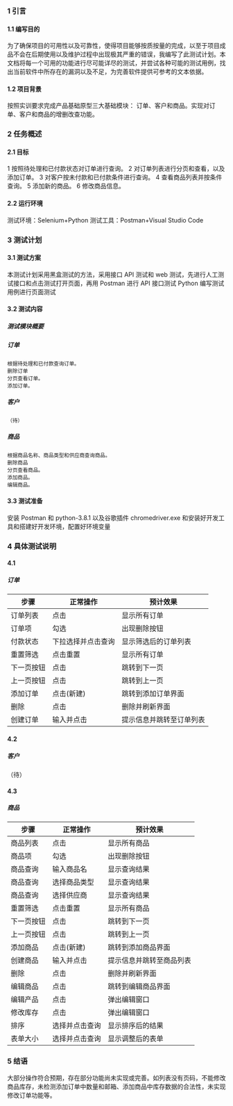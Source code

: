 ### 1 引言

#### 1.1 编写目的

为了确保项目的可用性以及可靠性，使得项目能够按质按量的完成，以至于项目成品不会在后期使用以及维护过程中出现极其严重的错误，我编写了此测试计划。本文档将每一个可用的功能进行尽可能详尽的测试，并尝试各种可能的测试用例，找出当前软件中所存在的漏洞以及不足，为完善软件提供可参考的文本依据。

#### 1.2 项目背景

按照实训要求完成产品基础原型三大基础模块： 订单、客户和商品。实现对订单、客户和商品的增删改查功能。

### 2 任务概述

#### 2.1 目标

1 按照待处理和已付款状态对订单进行查询。
2 对订单列表进行分页和查看，以及添加订单。
3 对客户按未付款和已付款条件进行查询。
4 查看商品列表并按条件查询。
5 添加新的商品。
6 修改商品信息。

#### 2.2 运行环境

测试环境：Selenium+Python 测试工具：Postman+Visual Studio Code

### 3 测试计划

#### 3.1 测试方案

本测试计划采用黑盒测试的方法，采用接口 API 测试和 web 测试，先进行人工测试接口和点击测试打开页面，再用 Postman 进行 API 接口测试 Python 编写测试用例进行页面测试

#### 3.2 测试内容

##### 测试模块概要

##### 订单

    根据待处理和已付款查询订单。
    删除订单
    分页查看订单。
    添加订单。

##### 客户

    （待）

##### 商品

    根据商品名称、商品类型和供应商查询商品。
    删除商品
    分页查看商品。
    添加商品。
    编辑商品。

#### 3.3 测试准备

安装 Postman 和 python-3.8.1 以及谷歌插件 chromedriver.exe 和安装好开发工具和搭建好开发环境，配置好环境变量

### 4 具体测试说明

#### 4.1

##### 订单

| 步骤 | 正常操作 | 预计效果  |
| --- | --- | ---  |
| 订单列表 | 点击 | 显示所有订单  |
| 订单项 | 勾选 | 出现删除按钮 |
| 付款状态 | 下拉选择并点击查询 | 显示筛选后的订单列表  |
| 重置筛选| 点击重置 | 显示所有订单 |
| 下一页按钮 | 点击 | 跳转到下一页  |
| 上一页按钮 | 点击 | 跳转到上一页  |
| 添加订单 | 点击(新建) | 跳转到添加订单界面  |
| 删除 | 点击 | 删除并刷新界面 |
| 创建订单 | 输入并点击 | 提示信息并跳转至订单列表  |

#### 4.2

##### 客户

（待）

#### 4.3

##### 商品

| 步骤 | 正常操作 | 预计效果  |
| --- | --- | ---  |
| 商品列表 | 点击 | 显示所有商品  |
| 商品项 | 勾选 | 出现删除按钮 |
| 商品查询 | 输入商品名 | 显示查询结果  |
| 商品查询 | 选择商品类型 | 显示查询结果  |
| 商品查询 | 选择供应商 | 显示查询结果  |
| 重置筛选| 点击重置 | 显示所有商品 |
| 下一页按钮 | 点击 | 跳转到下一页  |
| 上一页按钮 | 点击 | 跳转到上一页  |
| 添加商品 | 点击(新建) | 跳转到添加商品界面  |
| 创建商品 | 输入并点击 | 提示信息并跳转至商品列表  |
| 删除 | 点击 | 删除并刷新界面 |
| 编辑商品 | 点击 | 跳转到编辑商品界面  |
| 编辑产品 | 点击 | 弹出编辑窗口 |
| 修改库存 | 点击 | 弹出编辑窗口 |
| 排序 | 选择并点击查询 | 显示排序后的结果 |
| 表单大小 | 选择并点击查询 | 显示调整后的表单 |


### 5 结语

大部分操作符合预期，存在部分功能尚未实现或完善。如列表没有页码，不能修改商品库存，未检测添加订单中数量和邮箱、添加商品中库存数据的合法性，未实现修改订单功能等。

